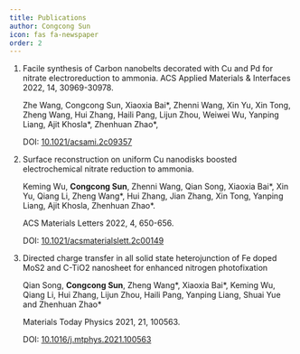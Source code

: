 ```yaml
---
title: Publications
author: Congcong Sun
icon: fas fa-newspaper
order: 2
---
```


1. Facile synthesis of Carbon nanobelts decorated with Cu and Pd for nitrate electroreduction to ammonia.
    ACS Applied Materials & Interfaces 2022, 14, 30969-30978. 

    Zhe Wang, Congcong Sun, Xiaoxia Bai*, Zhenni Wang, Xin Yu, Xin Tong, Zheng Wang, Hui Zhang, Haili Pang, Lijun Zhou, Weiwei Wu, Yanping Liang, Ajit Khosla*, Zhenhuan Zhao*, 

    DOI: [10.1021/acsami.2c09357](https://doi.org/10.1021/acsami.2c09357)
    

2. Surface reconstruction on uniform Cu nanodisks boosted electrochemical nitrate reduction to ammonia. 

    Keming Wu, **Congcong Sun**, Zhenni Wang, Qian Song, Xiaoxia Bai*, Xin Yu, Qiang Li, Zheng Wang*, Hui Zhang, Jian Zhang, Xin Tong, Yanping Liang, Ajit Khosla, Zhenhuan Zhao*.

    ACS Materials Letters 2022, 4, 650-656.

    DOI: [10.1021/acsmaterialslett.2c00149](https://doi.org/10.1021/acsmaterialslett.2c00149)

3. Directed charge transfer in all solid state heterojunction of Fe doped MoS2 and C-TiO2 nanosheet for enhanced nitrogen photofixation
   
    Qian Song, **Congcong Sun**, Zheng Wang*, Xiaoxia Bai*, Keming Wu, Qiang Li, Hui Zhang, Lijun Zhou, Haili Pang, Yanping Liang, Shuai Yue and Zhenhuan Zhao*

    Materials Today Physics 2021, 21, 100563.

    DOI: [10.1016/j.mtphys.2021.100563](https://doi.org/10.1016/j.mtphys.2021.100563)
